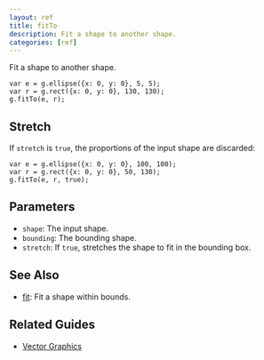 ```yaml
---
layout: ref
title: fitTo
description: Fit a shape to another shape.
categories: [ref]
---
```

Fit a shape to another shape.

    var e = g.ellipse({x: 0, y: 0}, 5, 5);
    var r = g.rect({x: 0, y: 0}, 130, 130);
    g.fitTo(e, r);

## Stretch

If `stretch` is `true`, the proportions of the input shape are discarded:

    var e = g.ellipse({x: 0, y: 0}, 100, 100);
    var r = g.rect({x: 0, y: 0}, 50, 130);
    g.fitTo(e, r, true);

## Parameters
- `shape`: The input shape.
- `bounding`: The bounding shape.
- `stretch`: If `true`, stretches the shape to fit in the bounding box.

## See Also
- [fit](fit.html): Fit a shape within bounds.

## Related Guides
- [Vector Graphics](../guide/vector.html)
